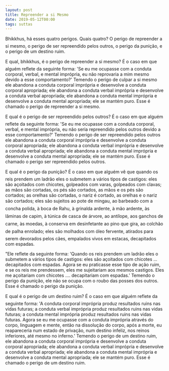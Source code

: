 ```yaml
---
layout: post
title: Repreender a si Mesmo
date: 2019-05-12T00:00
tags: suttas
---
```

Bhikkhus, há esses quatro perigos. Quais quatro? O perigo de repreender a si mesmo, o perigo de ser repreendido pelos outros, o perigo da punição, e o perigo de um destino ruim.

E qual, bhikkhus, é o perigo de repreender a si mesmo? É o caso em que alguém reflete da seguinte forma: 'Se eu me ocupasse com a conduta corporal, verbal, e mental imprópria, eu não reprovaria a mim mesmo devido a esse comportamento?' Temendo o perigo de culpar a si mesmo ele abandona a conduta corporal imprópria e desenvolve a conduta corporal apropriada; ele abandona a conduta verbal imprópria e desenvolve a conduta verbal apropriada; ele abandona a conduta mental imprópria e desenvolve a conduta mental apropriada; ele se mantém puro. Esse é chamado o perigo de repreender a si mesmo.

E qual é o perigo de ser repreendido pelos outros? É o caso em que alguém reflete da seguinte forma: 'Se eu me ocupasse com a conduta corporal, verbal, e mental imprópria, eu não seria repreendido pelos outros devido a esse comportamento?' Temendo o perigo de ser repreendido pelos outros ele abandona a conduta corporal imprópria e desenvolve a conduta corporal apropriada; ele abandona a conduta verbal imprópria e desenvolve a conduta verbal apropriada; ele abandona a conduta mental imprópria e desenvolve a conduta mental apropriada; ele se mantém puro. Esse é chamado o perigo ser repreendido pelos outros.

E qual é o perigo da punição? É o caso em que alguém vê que quando os reis prendem um ladrão eles o submetem a vários tipos de castigos: eles são açoitados com chicotes, golpeados com varas, golpeados com clavas; as mãos são cortadas, os pés são cortados, as mãos e os pés são cortados; as orelhas são cortadas, o nariz é cortado, as orelhas e o nariz são cortados; eles são sujeitos ao pote de mingau, ao barbeado com a concha polida, à boca de Rahu, à grinalda ardente, à mão ardente, às lâminas de capim, à túnica de casca de árvore, ao antílope, aos ganchos de carne, às moedas, à conserva em desinfetante ao pino que gira, ao colchão de palha enrolado; eles são molhados com óleo fervente, atirados para serem devorados pelos cães, empalados vivos em estacas, decapitados com espadas.

"Ele reflete da seguinte forma: 'Quando os reis prendem um ladrão eles o submetem a vários tipos de castigos: eles são açoitados com chicotes ... decapitados com espadas. Agora se eu praticasse esse tipo de ação ruim, e se os reis me prendessem, eles me sujeitariam aos mesmos castigos. Eles me açoitariam com chicotes .... decapitariam com espadas.' Temendo o perigo da punição, ele não se ocupa com o roubo das posses dos outros. Esse é chamado o perigo da punição.

E qual é o perigo de um destino ruim? É o caso em que alguém reflete da seguinte forma: 'A conduta corporal imprópria produz resultados ruins nas vidas futuras; a conduta verbal imprópria produz resultados ruins nas vidas futuras; a conduta mental imprópria produz resultados ruins nas vidas futuras. Agora se eu me ocupasse com a conduta imprópria através do corpo, linguagem e mente, então na dissolução do corpo, após a morte, eu reapareceria num estado de privação, num destino infeliz, nos reinos inferiores, até mesmo no inferno.' Temendo o perigo de um destino ruim, ele abandona a conduta corporal imprópria e desenvolve a conduta corporal apropriada; ele abandona a conduta verbal imprópria e desenvolve a conduta verbal apropriada; ele abandona a conduta mental imprópria e desenvolve a conduta mental apropriada; ele se mantém puro. Esse é chamado o perigo de um destino ruim.

